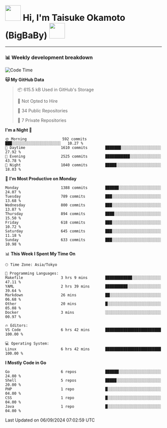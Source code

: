 <!-- Title -->
<h1>
    <img src="https://media.tenor.com/TlyRveJkgo4AAAAi/cloud-cloud-strife.gif" width="50"/> 
    Hi, I'm Taisuke Okamoto (BigBaBy) 
    <img src="https://media.tenor.com/TlyRveJkgo4AAAAi/cloud-cloud-strife.gif" width="50"/>
</h1>

---

<h3> 📊 Weekly development breakdown </h3>
<!-- waka-readme-stats -->

<!--START_SECTION:waka-->
![Code Time](http://img.shields.io/badge/Code%20Time-1%2C822%20hrs%2056%20mins-blue)

**🐱 My GitHub Data** 

> 📦 615.5 kB Used in GitHub's Storage 
 > 
> 🚫 Not Opted to Hire
 > 
> 📜 34 Public Repositories 
 > 
> 🔑 7 Private Repositories 
 > 
**I'm a Night 🦉** 

```text
🌞 Morning                592 commits         ███░░░░░░░░░░░░░░░░░░░░░░   10.27 % 
🌆 Daytime                1610 commits        ███████░░░░░░░░░░░░░░░░░░   27.92 % 
🌃 Evening                2525 commits        ███████████░░░░░░░░░░░░░░   43.78 % 
🌙 Night                  1040 commits        █████░░░░░░░░░░░░░░░░░░░░   18.03 % 
```
📅 **I'm Most Productive on Monday** 

```text
Monday                   1388 commits        ██████░░░░░░░░░░░░░░░░░░░   24.07 % 
Tuesday                  789 commits         ███░░░░░░░░░░░░░░░░░░░░░░   13.68 % 
Wednesday                800 commits         ███░░░░░░░░░░░░░░░░░░░░░░   13.87 % 
Thursday                 894 commits         ████░░░░░░░░░░░░░░░░░░░░░   15.50 % 
Friday                   618 commits         ███░░░░░░░░░░░░░░░░░░░░░░   10.72 % 
Saturday                 645 commits         ███░░░░░░░░░░░░░░░░░░░░░░   11.18 % 
Sunday                   633 commits         ███░░░░░░░░░░░░░░░░░░░░░░   10.98 % 
```


📊 **This Week I Spent My Time On** 

```text
🕑︎ Time Zone: Asia/Tokyo

💬 Programming Languages: 
Makefile                 3 hrs 9 mins        ████████████░░░░░░░░░░░░░   47.11 % 
YAML                     2 hrs 39 mins       ██████████░░░░░░░░░░░░░░░   39.64 % 
Markdown                 26 mins             ██░░░░░░░░░░░░░░░░░░░░░░░   06.68 % 
Other                    20 mins             █░░░░░░░░░░░░░░░░░░░░░░░░   05.08 % 
Docker                   3 mins              ░░░░░░░░░░░░░░░░░░░░░░░░░   00.97 % 

🔥 Editors: 
VS Code                  6 hrs 42 mins       █████████████████████████   100.00 % 

💻 Operating System: 
Linux                    6 hrs 42 mins       █████████████████████████   100.00 % 
```

**I Mostly Code in Go** 

```text
Go                       6 repos             ██████░░░░░░░░░░░░░░░░░░░   24.00 % 
Shell                    5 repos             █████░░░░░░░░░░░░░░░░░░░░   20.00 % 
PHP                      1 repo              █░░░░░░░░░░░░░░░░░░░░░░░░   04.00 % 
CSS                      1 repo              █░░░░░░░░░░░░░░░░░░░░░░░░   04.00 % 
Java                     1 repo              █░░░░░░░░░░░░░░░░░░░░░░░░   04.00 % 
```




 Last Updated on 06/09/2024 07:02:59 UTC
<!--END_SECTION:waka-->
